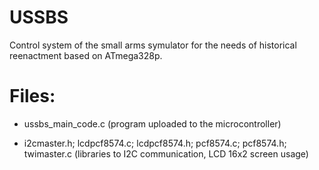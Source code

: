 # USSBS
Control system of the small arms symulator for the needs of historical reenactment based on ATmega328p.

# Files:

- ussbs_main_code.c
  (program uploaded to the microcontroller)
  
- i2cmaster.h; lcdpcf8574.c; lcdpcf8574.h; pcf8574.c; pcf8574.h; twimaster.c 
  (libraries to I2C communication, LCD 16x2 screen usage)
